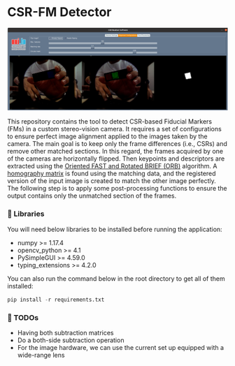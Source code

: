 # CSR-FM Detector

![CSR-FM](gui.png "CSR-FM")

This repository contains the tool to detect CSR-based Fiducial Markers (FMs) in a custom stereo-vision camera. It requires a set of configurations to ensure perfect image alignment applied to the images taken by the camera. The main goal is to keep only the frame differences (i.e., CSRs) and remove other matched sections. In this regard, the frames acquired by one of the cameras are horizontally flipped. Then keypoints and descriptors are extracted using the [Oriented FAST and Rotated BRIEF (ORB)](https://docs.opencv.org/4.x/d1/d89/tutorial_py_orb.html "Oriented FAST and Rotated BRIEF (ORB)") algorithm. A [homography matrix](https://docs.opencv.org/4.x/d1/de0/tutorial_py_feature_homography.html "homography matrix") is found using the matching data, and the registered version of the input image is created to match the other image perfectly. The following step is to apply some post-processing functions to ensure the output contains only the unmatched section of the frames.

### 🚀 Libraries

You will need below libraries to be installed before running the application:

- numpy >= 1.17.4
- opencv_python >= 4.1
- PySimpleGUI >= 4.59.0
- typing_extensions >= 4.2.0

You can also run the command below in the root directory to get all of them installed:

```python
pip install -r requirements.txt
```

### 📝 TODOs

- Having both subtraction matrices
- Do a both-side subtraction operation
- For the image hardware, we can use the current set up equipped with a wide-range lens